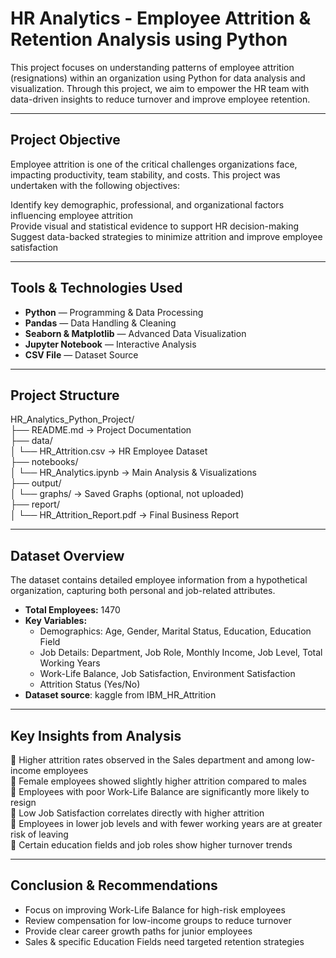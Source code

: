 # HR Analytics - Employee Attrition & Retention Analysis using Python

This project focuses on understanding patterns of employee attrition (resignations) within an organization using Python for data analysis and visualization. Through this project, we aim to empower the HR team with data-driven insights to reduce turnover and improve employee retention.

---

## Project Objective

Employee attrition is one of the critical challenges organizations face, impacting productivity, team stability, and costs. This project was undertaken with the following objectives:

Identify key demographic, professional, and organizational factors influencing employee attrition  
Provide visual and statistical evidence to support HR decision-making  
Suggest data-backed strategies to minimize attrition and improve employee satisfaction  

---

## Tools & Technologies Used

- **Python** — Programming & Data Processing  
- **Pandas** — Data Handling & Cleaning  
- **Seaborn & Matplotlib** — Advanced Data Visualization  
- **Jupyter Notebook** — Interactive Analysis  
- **CSV File** — Dataset Source  

---

## Project Structure

HR_Analytics_Python_Project/  
├── README.md                     → Project Documentation  
├── data/  
│   └── HR_Attrition.csv          → HR Employee Dataset  
├── notebooks/  
│   └── HR_Analytics.ipynb        → Main Analysis & Visualizations  
├── output/  
│   └── graphs/                   → Saved Graphs (optional, not uploaded)  
├── report/  
│   └── HR_Attrition_Report.pdf   → Final Business Report  


---

## Dataset Overview

The dataset contains detailed employee information from a hypothetical organization, capturing both personal and job-related attributes.

- **Total Employees:** 1470  
- **Key Variables:**  
  - Demographics: Age, Gender, Marital Status, Education, Education Field  
  - Job Details: Department, Job Role, Monthly Income, Job Level, Total Working Years  
  - Work-Life Balance, Job Satisfaction, Environment Satisfaction  
  - Attrition Status (Yes/No)  
- **Dataset source**: kaggle from IBM_HR_Attrition
---

## Key Insights from Analysis

🔹 Higher attrition rates observed in the Sales department and among low-income employees  
🔹 Female employees showed slightly higher attrition compared to males  
🔹 Employees with poor Work-Life Balance are significantly more likely to resign  
🔹 Low Job Satisfaction correlates directly with higher attrition  
🔹 Employees in lower job levels and with fewer working years are at greater risk of leaving  
🔹 Certain education fields and job roles show higher turnover trends

---
## Conclusion & Recommendations

- Focus on improving Work-Life Balance for high-risk employees  
- Review compensation for low-income groups to reduce turnover  
- Provide clear career growth paths for junior employees  
- Sales & specific Education Fields need targeted retention strategies  

